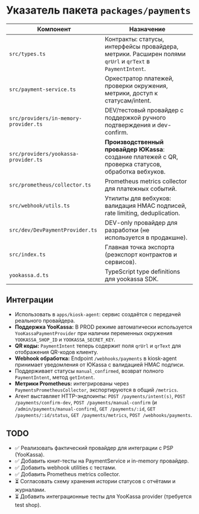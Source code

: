 # Указатель пакета `packages/payments`

| Компонент | Назначение |
| --- | --- |
| `src/types.ts` | Контракты: статусы, интерфейсы провайдера, метрики. Расширен полями `qrUrl` и `qrText` в `PaymentIntent`. |
| `src/payment-service.ts` | Оркестратор платежей, проверки окружения, метрики, доступ к статусам/intent. |
| `src/providers/in-memory-provider.ts` | DEV/тестовый провайдер с поддержкой ручного подтверждения и dev-confirm. |
| `src/providers/yookassa-provider.ts` | **Производственный провайдер ЮKassa**: создание платежей с QR, проверка статусов, обработка вебхуков. |
| `src/prometheus/collector.ts` | Prometheus metrics collector для платежных событий. |
| `src/webhook/utils.ts` | Утилиты для вебхуков: валидация HMAC подписей, rate limiting, deduplication. |
| `src/dev/DevPaymentProvider.ts` | DEV-only провайдер для разработки (не используется в продакшне). |
| `src/index.ts` | Главная точка экспорта (реэкспорт контрактов и сервисов). |
| `yookassa.d.ts` | TypeScript type definitions для yookassa SDK. |

## Интеграции

- Использовать в `apps/kiosk-agent`: сервис создаётся с передачей реального провайдера.
- **Поддержка YooKassa:** В PROD режиме автоматически используется `YooKassaPaymentProvider` при наличии переменных окружения `YOOKASSA_SHOP_ID` и `YOOKASSA_SECRET_KEY`.
- **QR коды:** `PaymentIntent` теперь содержит поля `qrUrl` и `qrText` для отображения QR-кодов клиенту.
- **Webhook обработка:** Endpoint `/webhooks/payments` в kiosk-agent принимает уведомления от ЮKassa с валидацией HMAC подписи.
- Поддерживает статусы `manual_confirmed`, возврат полного `PaymentIntent`, метод `getIntent`.
- **Метрики Prometheus:** интегрированы через `PaymentsPrometheusCollector`, экспортируются в общий `/metrics`.
- Агент выставляет HTTP-эндпоинты: `POST /payments/intent(s)`, `POST /payments/confirm-dev`, `POST /payments/manual-confirm` (и `/admin/payments/manual-confirm`), `GET /payments/:id`, `GET /payments/:id/status`, `GET /payments/metrics`, `POST /webhooks/payments`.

## TODO

- ✅ Реализовать фактический провайдер для интеграции с PSP (YooKassa).
- ✅ Добавить юнит-тесты на PaymentService и in-memory провайдер.
- ✅ Добавить webhook utilities с тестами.
- ✅ Добавить Prometheus metrics collector.
- ⏳ Согласовать схему хранения истории статусов с отчётами и журналами.
- ⏳ Добавить интеграционные тесты для YooKassa provider (требуется test shop).
